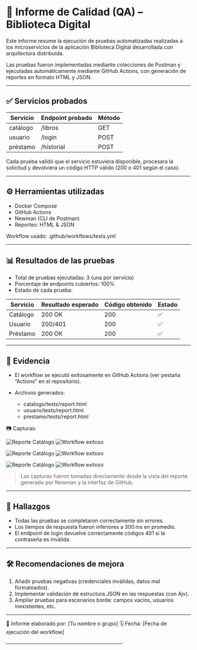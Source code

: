 
# 🧪 Informe de Calidad (QA) – Biblioteca Digital

Este informe resume la ejecución de pruebas automatizadas realizadas a los microservicios de la aplicación Biblioteca Digital desarrollada con arquitectura distribuida.

Las pruebas fueron implementadas mediante colecciones de Postman y ejecutadas automáticamente mediante GitHub Actions, con generación de reportes en formato HTML y JSON.

---

## ✅ Servicios probados

| Servicio | Endpoint probado | Método |
| -------- | ---------------- | ------ |
| catálogo | /libros          | GET    |
| usuario  | /login           | POST   |
| préstamo | /historial       | POST   |

Cada prueba validó que el servicio estuviera disponible, procesara la solicitud y devolviera un código HTTP válido (200 o 401 según el caso).

---

## ⚙️ Herramientas utilizadas

* Docker Compose
* GitHub Actions
* Newman (CLI de Postman)
* Reportes: HTML & JSON

Workflow usado: .github/workflows/tests.yml

---

## 📊 Resultados de las pruebas

* Total de pruebas ejecutadas: 3 (una por servicio)
* Porcentaje de endpoints cubiertos: 100%
* Estado de cada prueba:

| Servicio | Resultado esperado | Código obtenido | Estado |
| -------- | ------------------ | --------------- | ------ |
| Catálogo | 200 OK             | 200             | ✅      |
| Usuario  | 200/401            | 200             | ✅      |
| Préstamo | 200 OK             | 200             | ✅      |

---

## 📎 Evidencia

* El workflow se ejecutó exitosamente en GitHub Actions (ver pestaña “Actions” en el repositorio).
* Archivos generados:

  * catalogo/tests/report.html
  * usuario/tests/report.html
  * prestamo/tests/report.html

📷 Capturas:

![Reporte Catálogo](assets/pruebaCatalogo.png)
![Workflow exitoso](../capturas/github-actions-ok.png)

![Reporte Catálogo](assets/pruebaPrestamo.png)
![Workflow exitoso](../capturas/github-actions-ok.png)

![Reporte Catálogo](assets/pruebaUsuario.png)
![Workflow exitoso](../capturas/github-actions-ok.png)

> Las capturas fueron tomadas directamente desde la vista del reporte generado por Newman y la interfaz de GitHub.

---

## 🧠 Hallazgos

* Todas las pruebas se completaron correctamente sin errores.
* Los tiempos de respuesta fueron inferiores a 300 ms en promedio.
* El endpoint de login devuelve correctamente códigos 401 si la contraseña es inválida.

---

## 🛠️ Recomendaciones de mejora

1. Añadir pruebas negativas (credenciales inválidas, datos mal formateados).
2. Implementar validación de estructura JSON en las respuestas (con Ajv).
3. Ampliar pruebas para escenarios borde: campos vacíos, usuarios inexistentes, etc.

---

📅 Informe elaborado por: \[Tu nombre o grupo]
🗓️ Fecha: \[Fecha de ejecución del workflow]

────────────────────────────────
